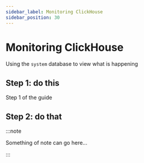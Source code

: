 ```yaml
---
sidebar_label: Monitoring ClickHouse
sidebar_position: 30
---
```


# Monitoring ClickHouse

Using the `system` database to view what is happening

## Step 1: do this

Step 1 of the guide

## Step 2: do that



:::note

Something of note can go here...

:::

